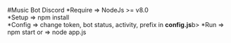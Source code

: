 #Music Bot Discord
*Require
=> NodeJs >= v8.0<br>
*Setup
=> npm install<br>
*Config
=> change token, bot status, activity, prefix in <b>config.js</b>b>
*Run 
=> npm start
or
=> node app.js